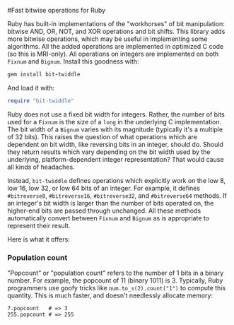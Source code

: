 #Fast bitwise operations for Ruby

Ruby has built-in implementations of the "workhorses" of bit manipulation: bitwise AND, OR, NOT, and XOR operations and bit shifts. This library adds more bitwise operations, which may be useful in implementing some algorithms. All the added operations are implemented in optimized C code (so this is MRI-only). All operations on integers are implemented on both `Fixnum` and `Bignum`. Install this goodness with:

```ruby
gem install bit-twiddle
```

And load it with:

```ruby
require "bit-twiddle"
```

Ruby does not use a fixed bit width for integers. Rather, the number of bits used for a `Fixnum` is the size of a `long` in the underlying C implementation. The bit width of a `Bignum` varies with its magnitude (typically it's a multiple of 32 bits). This raises the question of what operations which are dependent on bit width, like reversing bits in an integer, should do. Should they return results which vary depending on the bit width used by the underlying, platform-dependent integer representation? That would cause all kinds of headaches.

Instead, `bit-twiddle` defines operations which explicitly work on the low 8, low 16, low 32, or low 64 bits of an integer. For example, it defines `#bitreverse8`, `#bitreverse16`, `#bitreverse32`, and `#bitreverse64` methods. If an integer's bit width is larger than the number of bits operated on, the higher-end bits are passed through unchanged. All these methods automatically convert between `Fixnum` and `Bignum` as is appropriate to represent their result.

Here is what it offers:

### Population count

"Popcount" or "population count" refers to the number of 1 bits in a binary number. For example, the popcount of 11 (binary 1011) is 3. Typically, Ruby programmers use goofy tricks like `num.to_s(2).count("1")` to compute this quantity. This is much faster, and doesn't needlessly allocate memory:

```
7.popcount   # => 3
255.popcount # => 255
```
